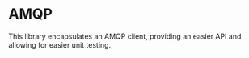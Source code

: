 # AMQP

This library encapsulates an AMQP client, providing an easier API and allowing for easier unit testing.